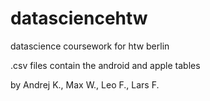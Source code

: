 # datasciencehtw
datascience coursework for htw berlin

.csv files contain the android and apple tables


by Andrej K., Max W., Leo F., Lars F.
